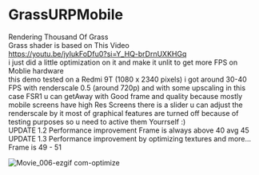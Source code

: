 # GrassURPMobile
 Rendering Thousand Of Grass 
 <br>
Grass shader is based on This Video
 <br>
https://youtu.be/jyIukFoDfu0?si=Y_HQ-brDrnUXKHGq 
<br>
i just did a little optimization on it and make it unlit to get more FPS on Moblie hardware
<br>
this demo tested on a Redmi 9T (1080 x 2340 pixels) i got around 30-40 FPS with renderscale 0.5 (around 720p) and with some upscaling in this case FSR1 u can getAway with Good frame and quality  because mostly mobile screens have high Res Screens
there is a slider u can adjust the renderscale by it 
most of graphical features are turned off because of testing purposes so u need to active them Yourrself :)
<br>
UPDATE 1.2
Performance improvement Frame is always above 40 avg 45
<br>
UPDATE 1.3
Performance improvement by optimizing textures and more... Frame is 49 - 51

![Movie_006-ezgif com-optimize](https://github.com/user-attachments/assets/7b1bbc53-3a6f-46c7-9f5d-46e5d132e205)

